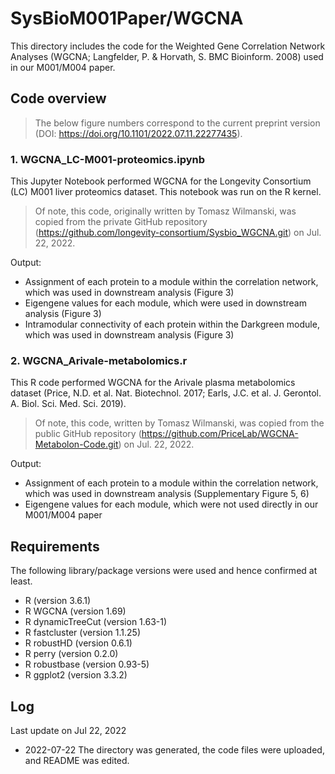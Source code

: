# SysBioM001Paper/WGCNA
This directory includes the code for the Weighted Gene Correlation Network Analyses (WGCNA; Langfelder, P. & Horvath, S. BMC Bioinform. 2008) used in our M001/M004 paper.  

## Code overview  
> The below figure numbers correspond to the current preprint version (DOI: https://doi.org/10.1101/2022.07.11.22277435).  

### 1. WGCNA_LC-M001-proteomics.ipynb  
This Jupyter Notebook performed WGCNA for the Longevity Consortium (LC) M001 liver proteomics dataset. This notebook was run on the R kernel.  
> Of note, this code, originally written by Tomasz Wilmanski, was copied from the private GitHub repository (https://github.com/longevity-consortium/Sysbio_WGCNA.git) on Jul. 22, 2022.  

Output:  
* Assignment of each protein to a module within the correlation network, which was used in downstream analysis (Figure 3)  
* Eigengene values for each module, which were used in downstream analysis (Figure 3)  
* Intramodular connectivity of each protein within the Darkgreen module, which was used in downstream analysis (Figure 3)  

### 2. WGCNA_Arivale-metabolomics.r  
This R code performed WGCNA for the Arivale plasma metabolomics dataset (Price, N.D. et al. Nat. Biotechnol. 2017; Earls, J.C. et al. J. Gerontol. A. Biol. Sci. Med. Sci. 2019).  
> Of note, this code, written by Tomasz Wilmanski, was copied from the public GitHub repository (https://github.com/PriceLab/WGCNA-Metabolon-Code.git) on Jul. 22, 2022.  

Output:  
* Assignment of each protein to a module within the correlation network, which was used in downstream analysis (Supplementary Figure 5, 6)  
* Eigengene values for each module, which were not used directly in our M001/M004 paper  

## Requirements  
The following library/package versions were used and hence confirmed at least.  
* R (version 3.6.1)  
* R WGCNA (version 1.69)  
* R dynamicTreeCut (version 1.63-1)  
* R fastcluster (version 1.1.25)  
* R robustHD (version 0.6.1)  
* R perry (version 0.2.0)  
* R robustbase (version 0.93-5)  
* R ggplot2 (version 3.3.2)  

## Log  
Last update on Jul 22, 2022  
* 2022-07-22 The directory was generated, the code files were uploaded, and README was edited.  
